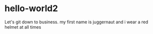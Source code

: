 # hello-world2
Let's git down to business.
my first name is juggernaut and i wear a red helmet at all times
